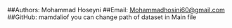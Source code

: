##Authors: Mohammad Hoseyni
##Email: Mohammadhosini60@gmail.com
##GitHub: mamdaliof
you can change path of dataset in Main file